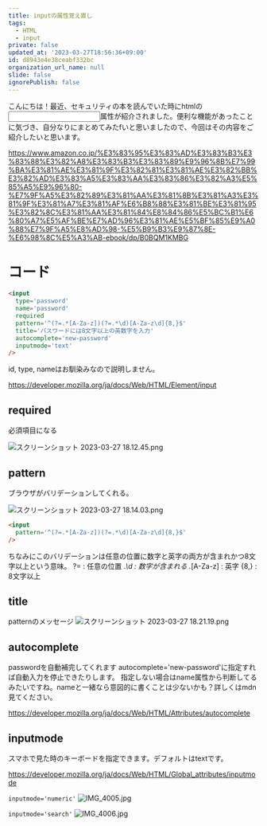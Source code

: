 ```yaml
---
title: inputの属性覚え直し
tags:
  - HTML
  - input
private: false
updated_at: '2023-03-27T18:56:36+09:00'
id: d8943e4e38ceabf332bc
organization_url_name: null
slide: false
ignorePublish: false
---
```

こんにちは！最近、セキュリティの本を読んでいた時にhtmlの<input/>属性が紹介されました。便利な機能があったことに気づき、自分なりにまとめてみたfいと思いましたので、今回はその内容をご紹介したいと思います。

https://www.amazon.co.jp/%E3%83%95%E3%83%AD%E3%83%B3%E3%83%88%E3%82%A8%E3%83%B3%E3%83%89%E9%96%8B%E7%99%BA%E3%81%AE%E3%81%9F%E3%82%81%E3%81%AE%E3%82%BB%E3%82%AD%E3%83%A5%E3%83%AA%E3%83%86%E3%82%A3%E5%85%A5%E9%96%80-%E7%9F%A5%E3%82%89%E3%81%AA%E3%81%8B%E3%81%A3%E3%81%9F%E3%81%A7%E3%81%AF%E6%B8%88%E3%81%BE%E3%81%95%E3%82%8C%E3%81%AA%E3%81%84%E8%84%86%E5%BC%B1%E6%80%A7%E5%AF%BE%E7%AD%96%E3%81%AE%E5%BF%85%E9%A0%88%E7%9F%A5%E8%AD%98-%E5%B9%B3%E9%87%8E-%E6%98%8C%E5%A3%AB-ebook/dp/B0BQM1KMBG

# コード
```html
<input
  type='password'
  name='password'
  required
  pattern='^(?=.*[A-Za-z])(?=.*\d)[A-Za-z\d]{8,}$'
  title='パスワードには8文字以上の英数字を入力'
  autocomplete='new-password'
  inputmode='text'
/>
```

id, type, nameはお馴染みなので説明しません。

https://developer.mozilla.org/ja/docs/Web/HTML/Element/input

## required
必須項目になる

![スクリーンショット 2023-03-27 18.12.45.png](https://qiita-image-store.s3.ap-northeast-1.amazonaws.com/0/787586/07a5e0b9-6a72-358c-4e9f-4aa3b8b74bc2.png)

## pattern
ブラウザがバリデーションしてくれる。

![スクリーンショット 2023-03-27 18.14.03.png](https://qiita-image-store.s3.ap-northeast-1.amazonaws.com/0/787586/9b6ac67f-3373-b529-cf0b-36c2f3654cb5.png)
```html
<input 
  pattern='^(?=.*[A-Za-z])(?=.*\d)[A-Za-z\d]{8,}$'
/>
```
ちなみにこのバリデーションは任意の位置に数字と英字の両方が含まれかつ8文字以上という意味。
?=           : 任意の位置
.*\d         : 数字が含まれる
.*[A-Za-z]   : 英字
{8,}         : 8文字以上

## title
patternのメッセージ
![スクリーンショット 2023-03-27 18.21.19.png](https://qiita-image-store.s3.ap-northeast-1.amazonaws.com/0/787586/c3e15ef0-ed08-d516-32c7-8ae77924b56d.png)

## autocomplete
passwordを自動補完してくれます
autocomplete='new-password'に指定すれば自動入力を停止できたりします。
指定しない場合はname属性から判断してるみたいですね。nameと一緒なら意図的に書くことは少ないかも？詳しくはmdn見てください。

https://developer.mozilla.org/ja/docs/Web/HTML/Attributes/autocomplete

## inputmode
スマホで見た時のキーボードを指定できます。デフォルトはtextです。

https://developer.mozilla.org/ja/docs/Web/HTML/Global_attributes/inputmode

`inputmode='numeric'`
![IMG_4005.jpg](https://qiita-image-store.s3.ap-northeast-1.amazonaws.com/0/787586/dfd7609c-f98c-0494-3aa1-58b90faa3039.jpeg)


`inputmode='search'`
![IMG_4006.jpg](https://qiita-image-store.s3.ap-northeast-1.amazonaws.com/0/787586/e9ccd07d-343f-1fc1-9438-01bb7b1ca46d.jpeg)

